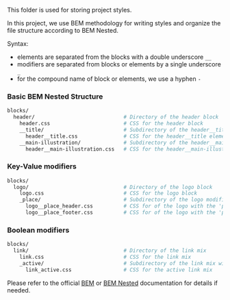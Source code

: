 This folder is used for storing project styles.

In this project, we use BEM methodology for writing styles and organize the file structure according to BEM Nested.

Syntax:

- elements are separated from the blocks with a double underscore `__`
- modifiers are separated from blocks or elements by a single underscore `_`
- for the compound name of block or elements, we use a hyphen `-`

### Basic BEM Nested Structure
```bash
blocks/
  header/                             # Directory of the header block
    header.css                        # CSS for the header block
    __title/                          # Subdirectory of the header__title element
      header__title.css               # CSS for the header__title element
    __main-illustration/              # Subdirectory of the header__main-illustration element
      header__main-illustration.css   # CSS for the header__main-illustration element
```

### Key-Value modifiers
```bash
blocks/
  logo/                               # Directory of the logo block
    logo.css                          # CSS for the logo block
    _place/                           # Subdirectory of the logo modifier with key 'place'
      logo__place_header.css          # CSS for of the logo with the 'place' modifier set to 'header'
      logo__place_footer.css          # CSS for of the logo with the 'place' modifier set to 'footer'

```

### Boolean modifiers
```bash
blocks/
  link/                               # Directory of the link mix
    link.css                          # CSS for the link mix
    _active/                          # Subdirectory of the link mix with boolean modifier 'active'
      link_active.css                 # CSS for the active link mix
```

Please refer to the official [BEM](https://en.bem.info/methodology/quick-start/#introduction) or [BEM Nested](https://en.bem.info/methodology/quick-start/#file-structure) documentation for details if needed.

